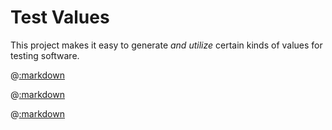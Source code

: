 # Test Values

This project makes it easy to generate _and utilize_ certain kinds of values for testing software.

@[:markdown](values_as_hash/template.md)

@[:markdown](value_as_scalar/template.md)

@[:markdown](string_values/template.md)
